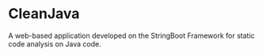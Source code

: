 # CleanJava
A web-based application developed on the StringBoot Framework for static code analysis on Java code.
